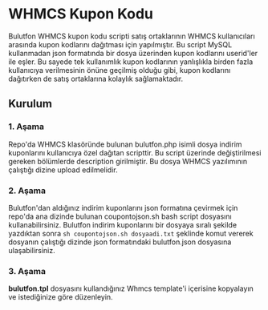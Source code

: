 # WHMCS Kupon Kodu

Bulutfon WHMCS kupon kodu scripti satış ortaklarının WHMCS kullanıcıları arasında kupon kodlarını dağıtması için yapılmıştır. Bu script MySQL kullanmadan json formatında bir dosya üzerinden kupon kodlarını userid'ler ile eşler. Bu sayede tek kullanımlık kupon kodlarının yanlışlıkla birden fazla kullanıcıya verilmesinin önüne geçilmiş olduğu gibi, kupon kodlarını dağıtırken de satış ortaklarına kolaylık sağlamaktadır.

## Kurulum

### 1. Aşama

Repo'da WHMCS klasöründe bulunan bulutfon.php isimli dosya indirim kuponlarını kullanıcıya özel dağıtan scripttir.  Bu script üzerinde değiştirilmesi gereken bölümlerde description girilmiştir. Bu dosya WHMCS yazılımının çalıştığı dizine upload edilmelidir.

### 2. Aşama

Bulutfon'dan aldığınız indirim kuponlarını json formatına çevirmek için repo'da ana dizinde bulunan coupontojson.sh bash script dosyasını kullanabilirsiniz. Bulutfon indirim kuponlarını bir dosyaya sıralı şekilde yazdıktan sonra `sh coupontojson.sh dosyaadi.txt` şeklinde komut vererek dosyanın çalıştığı dizinde json formatındaki bulutfon.json dosyasına ulaşabilirsiniz.

### 3. Aşama

**bulutfon.tpl** dosyasını kullandığınız Whmcs template'i içerisine kopyalayın ve istediğinize göre düzenleyin.
